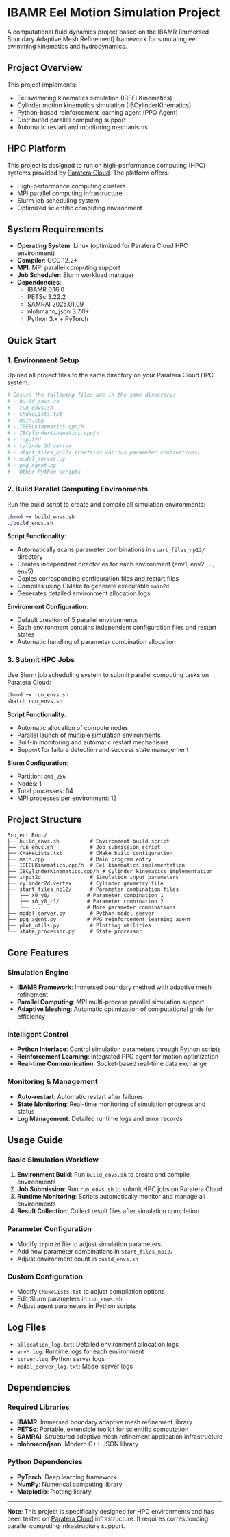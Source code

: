 # IBAMR Eel Motion Simulation Project

A computational fluid dynamics project based on the IBAMR (Immersed Boundary Adaptive Mesh Refinement) framework for simulating eel swimming kinematics and hydrodynamics.

## Project Overview

This project implements:
- Eel swimming kinematics simulation (IBEELKinematics)
- Cylinder motion kinematics simulation (IBCylinderKinematics)
- Python-based reinforcement learning agent (PPO Agent)
- Distributed parallel computing support
- Automatic restart and monitoring mechanisms

## HPC Platform

This project is designed to run on high-performance computing (HPC) systems provided by [Paratera Cloud](https://cloud.paratera.com/). The platform offers:
- High-performance computing clusters
- MPI parallel computing infrastructure
- Slurm job scheduling system
- Optimized scientific computing environment

## System Requirements

- **Operating System**: Linux (optimized for Paratera Cloud HPC environment)
- **Compiler**: GCC 12.2+
- **MPI**: MPI parallel computing support
- **Job Scheduler**: Slurm workload manager
- **Dependencies**:
  - IBAMR 0.16.0
  - PETSc 3.22.2
  - SAMRAI 2025.01.09
  - nlohmann_json 3.7.0+
  - Python 3.x + PyTorch

## Quick Start

### 1. Environment Setup

Upload all project files to the same directory on your Paratera Cloud HPC system:

```bash
# Ensure the following files are in the same directory:
# - build_envs.sh
# - run_envs.sh
# - CMakeLists.txt
# - main.cpp
# - IBEELKinematics.cpp/h
# - IBCylinderKinematics.cpp/h
# - input2d
# - cylinder2d.vertex
# - start_files_np12/ (contains various parameter combinations)
# - model_server.py
# - ppg_agent.py
# - Other Python scripts
```

### 2. Build Parallel Computing Environments

Run the build script to create and compile all simulation environments:

```bash
chmod +x build_envs.sh
./build_envs.sh
```

**Script Functionality**:
- Automatically scans parameter combinations in `start_files_np12/` directory
- Creates independent directories for each environment (env1, env2, ..., env5)
- Copies corresponding configuration files and restart files
- Compiles using CMake to generate executable `main2d`
- Generates detailed environment allocation logs

**Environment Configuration**:
- Default creation of 5 parallel environments
- Each environment contains independent configuration files and restart states
- Automatic handling of parameter combination allocation

### 3. Submit HPC Jobs

Use Slurm job scheduling system to submit parallel computing tasks on Paratera Cloud:

```bash
chmod +x run_envs.sh
sbatch run_envs.sh
```

**Script Functionality**:
- Automatic allocation of compute nodes
- Parallel launch of multiple simulation environments
- Built-in monitoring and automatic restart mechanisms
- Support for failure detection and success state management

**Slurm Configuration**:
- Partition: `amd_256`
- Nodes: 1
- Total processes: 64
- MPI processes per environment: 12

## Project Structure

```
Project Root/
├── build_envs.sh          # Environment build script
├── run_envs.sh            # Job submission script
├── CMakeLists.txt         # CMake build configuration
├── main.cpp               # Main program entry
├── IBEELKinematics.cpp/h  # Eel kinematics implementation
├── IBCylinderKinematics.cpp/h # Cylinder kinematics implementation
├── input2d                # Simulation input parameters
├── cylinder2d.vertex      # Cylinder geometry file
├── start_files_np12/      # Parameter combination files
│   ├── x0_y0/            # Parameter combination 1
│   ├── x0_y0_c1/         # Parameter combination 2
│   └── ...               # More parameter combinations
├── model_server.py        # Python model server
├── ppg_agent.py          # PPG reinforcement learning agent
├── plot_utils.py          # Plotting utilities
└── state_processor.py     # State processor
```

## Core Features

### Simulation Engine
- **IBAMR Framework**: Immersed boundary method with adaptive mesh refinement
- **Parallel Computing**: MPI multi-process parallel simulation support
- **Adaptive Meshing**: Automatic optimization of computational grids for efficiency

### Intelligent Control
- **Python Interface**: Control simulation parameters through Python scripts
- **Reinforcement Learning**: Integrated PPG agent for motion optimization
- **Real-time Communication**: Socket-based real-time data exchange

### Monitoring & Management
- **Auto-restart**: Automatic restart after failures
- **State Monitoring**: Real-time monitoring of simulation progress and status
- **Log Management**: Detailed runtime logs and error records

## Usage Guide

### Basic Simulation Workflow

1. **Environment Build**: Run `build_envs.sh` to create and compile environments
2. **Job Submission**: Run `run_envs.sh` to submit HPC jobs on Paratera Cloud
3. **Runtime Monitoring**: Scripts automatically monitor and manage all environments
4. **Result Collection**: Collect result files after simulation completion

### Parameter Configuration

- Modify `input2d` file to adjust simulation parameters
- Add new parameter combinations in `start_files_np12/`
- Adjust environment count in `build_envs.sh`

### Custom Configuration

- Modify `CMakeLists.txt` to adjust compilation options
- Edit Slurm parameters in `run_envs.sh`
- Adjust agent parameters in Python scripts

## Log Files

- `allocation_log.txt`: Detailed environment allocation logs
- `env*.log`: Runtime logs for each environment
- `server.log`: Python server logs
- `model_server_log.txt`: Model server logs

## Dependencies

### Required Libraries
- **IBAMR**: Immersed boundary adaptive mesh refinement library
- **PETSc**: Portable, extensible toolkit for scientific computation
- **SAMRAI**: Structured adaptive mesh refinement application infrastructure
- **nlohmann/json**: Modern C++ JSON library

### Python Dependencies
- **PyTorch**: Deep learning framework
- **NumPy**: Numerical computing library
- **Matplotlib**: Plotting library

---

**Note**: This project is specifically designed for HPC environments and has been tested on [Paratera Cloud](https://cloud.paratera.com/) infrastructure. It requires corresponding parallel computing infrastructure support.

